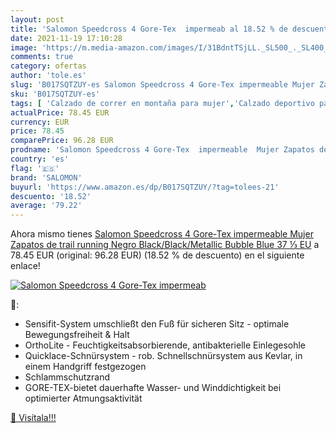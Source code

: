 ```yaml
---
layout: post
title: 'Salomon Speedcross 4 Gore-Tex  impermeab al 18.52 % de descuento'
date: 2021-11-19 17:10:28
image: 'https://m.media-amazon.com/images/I/31BdntTSjLL._SL500_._SL400_.jpg'
comments: true
category: ofertas
author: 'tole.es'
slug: 'B017SQTZUY-es Salomon Speedcross 4 Gore-Tex impermeable Mujer Zapatos de...'
sku: 'B017SQTZUY-es'
tags: [ 'Calzado de correr en montaña para mujer','Calzado deportivo para mujer','Calzados de running para mujer','Zapatillas y calzado deportivo para mujer','Zapatos','Zapatos para mujer','Zapatos y complementos','salomon','zapatos', ]
actualPrice: 78.45 EUR
currency: EUR
price: 78.45
comparePrice: 96.28 EUR
prodname: 'Salomon Speedcross 4 Gore-Tex  impermeable  Mujer Zapatos de trail running  Negro  Black/Black/Metallic Bubble Blue   37 ⅓ EU'
country: 'es'
flag: '🇪🇸'
brand: 'SALOMON'
buyurl: 'https://www.amazon.es/dp/B017SQTZUY/?tag=tolees-21'
descuento: '18.52'
average: '79.22'
---
```


Ahora mismo tienes [Salomon Speedcross 4 Gore-Tex  impermeable  Mujer Zapatos de trail running  Negro  Black/Black/Metallic Bubble Blue   37 ⅓ EU](https://www.amazon.es/dp/B017SQTZUY/?tag=tolees-21) a 78.45 EUR (original: 96.28 EUR) (18.52 %  de descuento) en el siguiente enlace!

[![Salomon Speedcross 4 Gore-Tex  impermeab](https://m.media-amazon.com/images/I/31BdntTSjLL._SL500_._SL400_.jpg)](https://www.amazon.es/dp/B017SQTZUY/?tag=tolees-21)

🔎:

- Sensifit-System umschließt den Fuß für sicheren Sitz - optimale Bewegungsfreiheit & Halt
- OrthoLite - Feuchtigkeitsabsorbierende, antibakterielle Einlegesohle
- Quicklace-Schnürsystem - rob. Schnellschnürsystem aus Kevlar, in einem Handgriff festgezogen
- Schlammschutzrand
- GORE-TEX-bietet dauerhafte Wasser- und Winddichtigkeit bei optimierter Atmungsaktivität

[🛒 Visítala!!!](https://www.amazon.es/dp/B017SQTZUY/?tag=tolees-21)
